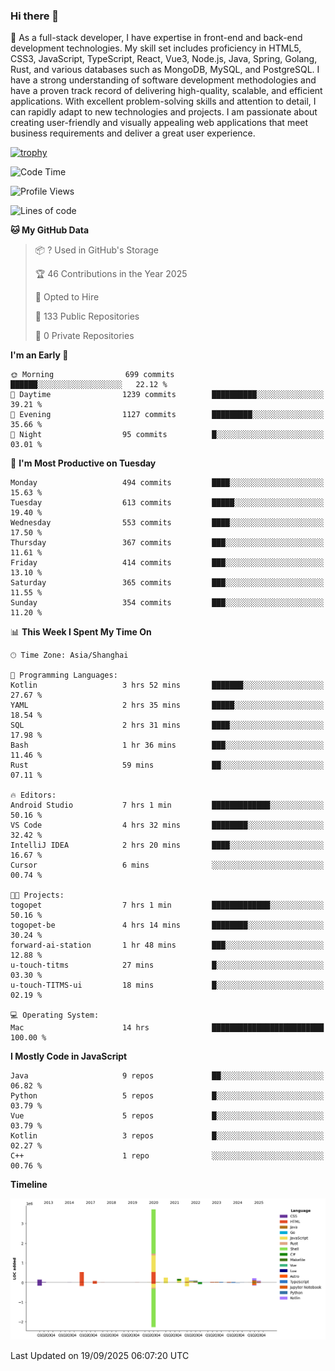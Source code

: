 ### Hi there 👋

🌱 As a full-stack developer, I have expertise in front-end and back-end development technologies. My skill set includes proficiency in HTML5, CSS3, JavaScript, TypeScript, React, Vue3, Node.js, Java, Spring, Golang, Rust, and various databases such as MongoDB, MySQL, and PostgreSQL. I have a strong understanding of software development methodologies and have a proven track record of delivering high-quality, scalable, and efficient applications. With excellent problem-solving skills and attention to detail, I can rapidly adapt to new technologies and projects. I am passionate about creating user-friendly and visually appealing web applications that meet business requirements and deliver a great user experience.

[![trophy](https://github-profile-trophy.vercel.app/?username=elton&rank=SECRET,SSS,SS,S,AAA,AA,A&theme=onedark&no-frame=true&margin-w=10)](https://github.com/ryo-ma/github-profile-trophy)

<!--START_SECTION:waka-->
![Code Time](http://img.shields.io/badge/Code%20Time-1%2C915%20hrs%2011%20mins-blue)

![Profile Views](http://img.shields.io/badge/Profile%20Views-0-blue)

![Lines of code](https://img.shields.io/badge/From%20Hello%20World%20I%27ve%20Written-5.9%20million%20lines%20of%20code-blue)

**🐱 My GitHub Data** 

> 📦 ? Used in GitHub's Storage 
 > 
> 🏆 46 Contributions in the Year 2025
 > 
> 💼 Opted to Hire
 > 
> 📜 133 Public Repositories 
 > 
> 🔑 0 Private Repositories 
 > 
**I'm an Early 🐤** 

```text
🌞 Morning                699 commits         ██████░░░░░░░░░░░░░░░░░░░   22.12 % 
🌆 Daytime                1239 commits        ██████████░░░░░░░░░░░░░░░   39.21 % 
🌃 Evening                1127 commits        █████████░░░░░░░░░░░░░░░░   35.66 % 
🌙 Night                  95 commits          █░░░░░░░░░░░░░░░░░░░░░░░░   03.01 % 
```
📅 **I'm Most Productive on Tuesday** 

```text
Monday                   494 commits         ████░░░░░░░░░░░░░░░░░░░░░   15.63 % 
Tuesday                  613 commits         █████░░░░░░░░░░░░░░░░░░░░   19.40 % 
Wednesday                553 commits         ████░░░░░░░░░░░░░░░░░░░░░   17.50 % 
Thursday                 367 commits         ███░░░░░░░░░░░░░░░░░░░░░░   11.61 % 
Friday                   414 commits         ███░░░░░░░░░░░░░░░░░░░░░░   13.10 % 
Saturday                 365 commits         ███░░░░░░░░░░░░░░░░░░░░░░   11.55 % 
Sunday                   354 commits         ███░░░░░░░░░░░░░░░░░░░░░░   11.20 % 
```


📊 **This Week I Spent My Time On** 

```text
🕑︎ Time Zone: Asia/Shanghai

💬 Programming Languages: 
Kotlin                   3 hrs 52 mins       ███████░░░░░░░░░░░░░░░░░░   27.67 % 
YAML                     2 hrs 35 mins       █████░░░░░░░░░░░░░░░░░░░░   18.54 % 
SQL                      2 hrs 31 mins       ████░░░░░░░░░░░░░░░░░░░░░   17.98 % 
Bash                     1 hr 36 mins        ███░░░░░░░░░░░░░░░░░░░░░░   11.46 % 
Rust                     59 mins             ██░░░░░░░░░░░░░░░░░░░░░░░   07.11 % 

🔥 Editors: 
Android Studio           7 hrs 1 min         █████████████░░░░░░░░░░░░   50.16 % 
VS Code                  4 hrs 32 mins       ████████░░░░░░░░░░░░░░░░░   32.42 % 
IntelliJ IDEA            2 hrs 20 mins       ████░░░░░░░░░░░░░░░░░░░░░   16.67 % 
Cursor                   6 mins              ░░░░░░░░░░░░░░░░░░░░░░░░░   00.74 % 

🐱‍💻 Projects: 
togopet                  7 hrs 1 min         █████████████░░░░░░░░░░░░   50.16 % 
togopet-be               4 hrs 14 mins       ████████░░░░░░░░░░░░░░░░░   30.24 % 
forward-ai-station       1 hr 48 mins        ███░░░░░░░░░░░░░░░░░░░░░░   12.88 % 
u-touch-titms            27 mins             █░░░░░░░░░░░░░░░░░░░░░░░░   03.30 % 
u-touch-TITMS-ui         18 mins             █░░░░░░░░░░░░░░░░░░░░░░░░   02.19 % 

💻 Operating System: 
Mac                      14 hrs              █████████████████████████   100.00 % 
```

**I Mostly Code in JavaScript** 

```text
Java                     9 repos             ██░░░░░░░░░░░░░░░░░░░░░░░   06.82 % 
Python                   5 repos             █░░░░░░░░░░░░░░░░░░░░░░░░   03.79 % 
Vue                      5 repos             █░░░░░░░░░░░░░░░░░░░░░░░░   03.79 % 
Kotlin                   3 repos             █░░░░░░░░░░░░░░░░░░░░░░░░   02.27 % 
C++                      1 repo              ░░░░░░░░░░░░░░░░░░░░░░░░░   00.76 % 
```



**Timeline**

![Lines of Code chart](https://raw.githubusercontent.com/elton/elton/main/assets/bar_graph.png)


 Last Updated on 19/09/2025 06:07:20 UTC
<!--END_SECTION:waka-->

<!--
**elton/elton** is a ✨ _special_ ✨ repository because its `README.md` (this file) appears on your GitHub profile.

Here are some ideas to get you started:

- 🔭 I’m currently working on ...
- 🌱 I’m currently learning ...
- 👯 I’m looking to collaborate on ...
- 🤔 I’m looking for help with ...
- 💬 Ask me about ...
- 📫 How to reach me: ...
- 😄 Pronouns: ...
- ⚡ Fun fact: ...
-->
